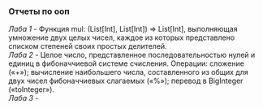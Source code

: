 <h3>Отчеты по ооп</h3>
<i>Лаба 1</i> - Функция mul: (List[Int], List[Int]) => List[Int], выполняющая умножение двух целых чисел, каждое из которых представлено списком степеней своих простых делителей.<br>
<i>Лаба 2</i> - Целое число, представленное последовательностью нулей и единиц в фибоначчиевой системе счисления. Операции: сложение («+»); вычисление наибольшего числа, составленного из общих для двух чисел фибоначчиевых слагаемых («%»); перевод в BigInteger («toInteger»).<br>
<i>Лаба 3</i> -
